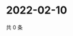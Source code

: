 # 2022-02-10

共 0 条

<!-- BEGIN WEIBO -->
<!-- 最后更新时间 Thu Feb 10 2022 01:16:53 GMT+0800 (China Standard Time) -->

<!-- END WEIBO -->
